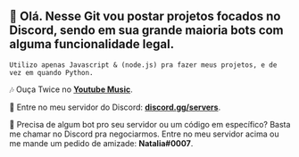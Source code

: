 ## 🌺 Olá. Nesse Git vou postar projetos focados no Discord, sendo em sua grande maioria bots com alguma funcionalidade legal.

```
Utilizo apenas Javascript & (node.js) pra fazer meus projetos, e de vez em quando Python.
```

🎶 Ouça Twice no **[Youtube Music](https://music.youtube.com/playlist?list=PL8ZVnmmTgkQmR1-srWhWfTadS3GtVaYUI&feature=share)**.

🚀 Entre no meu servidor do Discord: **[discord.gg/servers](https://discord.com/servers)**.

💸 Precisa de algum bot pro seu servidor ou um código em específico? Basta me chamar no Discord pra negociarmos. Entre no meu servidor acima ou me mande um pedido de amizade: **Natalia#0007**.
